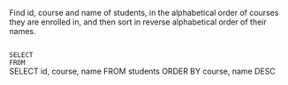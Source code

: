 Find id, course and name of students, in the alphabetical order of courses they are enrolled in, and
then sort in reverse alphabetical order of their names.



<Editor lang="sql" dbName="students1.db" type="exercise">
<code>
SELECT  
FROM
</code>

<solution>
SELECT id, course, name
FROM students
ORDER BY course, name DESC
</solution>
</Editor>